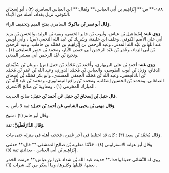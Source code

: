 ١٨٨-** س:** إِبْرَاهِيم بن أَبي العباس،** ويُقال:** ابن العباس السامري (٣) ، أبو إسحاق الكوفي، نزيل بغداد، أصله من الأبناء.

**وَقَال أبو نصر بْن ماكولا:** السامري بفتح الميم وتخفيف الراء.

**رَوَى عَنه:** إِسْمَاعِيل بْن عياش، وأيوب بْن جابر الحنفي، وبقية بْن الوليد، والحسن بْن يزيد أبي علي الأصم الكوفي، وخلف ابن خليفة، وشَرِيك بْن عَبد الله النخعي (س) ، وأبي أويس عَبد اللهابن عَبْد الله المدني، وعبد الرحمن بن إِبْرَاهِيم بن مُحَمَّد بن حاطب، وعبد الرحمن بْن أَبي الزناد، وعُمَر بْن عَبْد الرحمن أبي حفص الأبار، ومحمد بْن حمير السليحي (١) ، ونجيح بْن عَبْد الرحمن أبي معشر المدني.

**رَوَى عَنه:** أحمد بْن علي البربهاري، وأَحْمَد بْن مُحَمَّد بْن حنبل (س) ، وبنان بْن سُلَيْمان الدقاق، وزياد بْن أيوب الطوسي، والعباس بْن مُحَمَّد الدوري، وعبد الله بْن عُمَر بْن مُحَمَّد بْن أبانالجعفي، وعبد الله بْن مُحَمَّد الجعفي المسندي، وأبو بكر مُحَمَّد بْن إسحاق الصاغاني، ومحمد بْن الحسين إشكاب، ومحمد بْن رافع النيسابوري، ومحمد بْن عَبد اللَّهِ بْن المبارك المخرمي (١) ، ومعاوية بْن صالح الأشعري.

**قال حنبل بْن إسحاق بْن حنبل عَن أحمد بْن حنبل:** صالح الحديث.

**وَقَال مهنى بْن يحيى الشامي عَن أحمد بْن حنبل:** ثقة لا بأس به.

وَقَال أبو حاتم (٢) : شيخ.

**وَقَال الدَّارَقُطْنِيُّ:** ثقة.

وَقَال مُحَمَّد بْن سعد (٣) : كان قد اختلط في آخر عُمَره، فحجبه أهله في منزله حتى مات.

وَقَال أبو عوانة الاسفراييني (٤) : حَدَّثَنَا معاوية بْن صالح الدمشقي،** قال:** حدثني إِبْرَاهِيم بْن أَبي العباس - بغدادي ثقة (٥) .

روى له النَّسَائي حديثا واحدا،** حديث عَبد الله بْن شداد عَن ابن عباس:** حرمت الخمر بعينها، قليلها وكثيرها، وما أسكر من كل شراب (٦) .